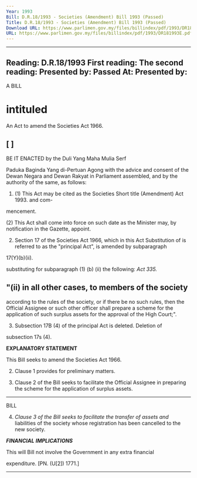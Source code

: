 ```yaml
---
Year: 1993
Bill: D.R.18/1993 - Societies (Amendment) Bill 1993 (Passed)
Title: D.R.18/1993 - Societies (Amendment) Bill 1993 (Passed)
Download URL: https://www.parlimen.gov.my/files/billindex/pdf/1993/DR181993E.pdf
URL: https://www.parlimen.gov.my/files/billindex/pdf/1993/DR181993E.pdf
---
```

---
Reading:
D.R.18/1993
First reading:
The second reading:
Presented by:
Passed At:
Presented by:
---

A BILL

# intituled

An Act to amend the Societies Act 1966.

## [ ]

BE IT ENACTED by the Duli Yang Maha Mulia Serf

Paduka Baginda Yang di-Pertuan Agong with the advice
and consent of the Dewan Negara and Dewan Rakyat in
Parliament assembled, and by the authority of the same, as
follows:

1. (1) This Act may be cited as the Societies Short title
(Amendment) Act 1993. and com-

mencement.

(2) This Act shall come into force on such date as the
Minister may, by notification in the Gazette, appoint.

2. Section 17 of the Societies Act 1966, which in this Act Substitution of
is referred to as the "principal Act", is amended by subparagraph

17(Y)(b)(ii).

substituting for subparagraph (1) (b) (ii) the following: _Act 335._

## "(ii) in all other cases, to members of the society
according to the rules of the society, or if there
be no such rules, then the Official Assignee or
such other officer shall prepare a scheme for the
application of such surplus assets for the
approval of the High Court;".

3. Subsection 17B (4) of the principal Act is deleted. Deletion of

subsection 17s
(4).

**EXPLANATORY STATEMENT**

This Bill seeks to amend the Societies Act 1966.

2. Clause 1 provides for preliminary matters.

3. Clause 2 of the Bill seeks to facilitate the Official Assignee in
preparing the scheme for the application of surplus assets.


-----

BILL

4. _Clause 3 of the Bill seeks to facilitate the transfer of assets and_
liabilities of the society whose registration has been cancelled to the
new society.

**_FINANCIAL_** **_IMPLICATIONS_**

This will Bill not involve the Government in any extra financial

expenditure. [PN. (U[2]) 1771.]


-----

